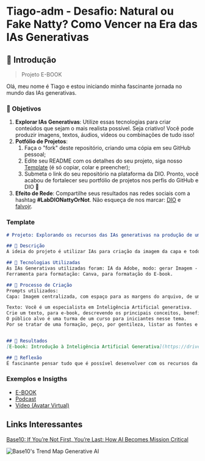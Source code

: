 # Tiago-adm - Desafio: Natural ou Fake Natty? Como Vencer na Era das IAs Generativas 

## 🚀 Introdução

> Projeto E-BOOK

Olá, meu nome é Tiago e estou iniciando minha fascinante jornada no mundo das IAs generativas.


### 🎯 Objetivos

1. **Explorar IAs Generativas**: Utilize essas tecnologias para criar conteúdos que sejam o mais realista possível. Seja criativo! Você pode produzir imagens, textos, áudios, vídeos ou combinações de tudo isso!
1. **Potfólio de Projetos**:
    1. Faça o "fork" deste repositório, criando uma cópia em seu GitHub pessoal;
    2. Edite seu README com os detalhes do seu projeto, siga nosso [Template](#template) (é só copiar, colar e preencher);
    3. Submeta o link do seu repositório na plataforma da DIO. Pronto, você acabou de fortalecer seu portfólio de projetos nos perfis do GitHub e DIO 🚀
1. **Efeito de Rede**: Compartilhe seus resultados nas redes sociais com a hashtag **#LabDIONattyOrNot**. Não esqueça de nos marcar: [DIO](https://www.linkedin.com/school/dio-makethechange) e [falvojr](https://www.linkedin.com/in/falvojr).

### Template

```markdown
# Projeto: Explorando os recursos das IAs generativas na produção de um e-book

## 📒 Descrição
A ideia do projeto é utilizar IAs para criação da imagem da capa e todo conteúdo de texto através de prompts bem estruturados para atingir o resultado esperado, aplicando assim, as técnicas necessárias aprendidas até o momento.

## 🤖 Tecnologias Utilizadas
As IAs Generativas utilizadas foram: IA da Adobe, modo: gerar Imagem - programa Photoshop e Microsoft Copilot, para elaboração do conteúdo em texto.
Ferramenta para formatação: Canva, para formatação do E-book.

## 🧐 Processo de Criação
Prompts utilizados:
Capa: Imagem centralizada, com espaço para as margens do arquivo, de um cérebro mecânico ultrarrealista, estilo Steampunk com peças a vapor soltando fumaça e faíscas. Imagem será usada para a capa de um E-book, use como referência capas de e-books de sucesso.

Texto: Você é um especialista em Inteligência Artificial generativa.
Crie um texto, para e-book, descrevendo os principais conceitos, benefícios e desafios.
O público alvo é uma turma de um curso para iniciantes nesse tema.
Por se tratar de uma formação, peço, por gentileza, listar as fontes e referências utilizadas na produção do texto e organize por páginas, com índice, com base nos principais modelos de e-book de sucesso.


## 🚀 Resultados
[E-book: Introdução à Inteligência Artificial Generativa](https://drive.google.com/file/d/1jQTIUGvs5G_B8ITaA3ltudfKtHvdWHSh/view?usp=sharing)

## 💭 Reflexão 
É fascinante pensar tudo que é possível desenvolver com os recursos da IA generativa, foi incrível aplicar alguns dos conceitos aprendidos durante as aulas do curso e como isso melhorou, e muito, o resultado do projeto.
```

### Exemplos e Insigths

- [E-BOOK](/exemplos/E-BOOK.md)
- [Podcast](/exemplos/PODCAST.md)
- [Vídeo (Avatar Virtual)](/exemplos/VIDEO.md)

## Links Interessantes

[Base10: If You’re Not First, You’re Last: How AI Becomes Mission Critical](https://base10.vc/post/generative-ai-mission-critical/)

![Base10's Trend Map Generative AI](https://github.com/digitalinnovationone/lab-natty-or-not/assets/730492/f4df26e8-f8f7-4419-8252-c69d73ea930c)
